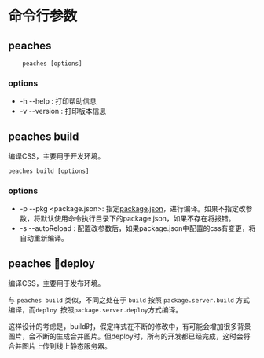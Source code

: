 命令行参数
=========
## peaches 
        peaches [options]

### options
* -h --help : 打印帮助信息
* -v --version : 打印版本信息

## peaches build 
编译CSS，主要用于开发环境。
    
    peaches build [options]

### options
* -p --pkg <package.json>: 指定[package.json](https://github.com/sliuqin/peaches/blob/master/docs/package.json.md)，进行编译。如果不指定改参数，将默认使用命令执行目录下的package.json，如果不存在将报错。
* -s --autoReload : 配置改参数后，如果package.json中配置的css有变更，将自动重新编译。
 
## peaches deploy
编译CSS，主要用于发布环境。

与 `peaches build` 类似，不同之处在于 `build` 按照 `package.server.build`  方式编译，而`deploy `按照`package.server.deploy`方式编译。

这样设计的考虑是，build时，假定样式在不断的修改中，有可能会增加很多背景图片，会不断的生成合并图片。但deploy时，所有的开发都已经完成，这时会将合并图片上传到线上静态服务器。



